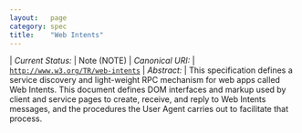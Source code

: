 ```yaml
---
layout:   page
category: spec
title:    "Web Intents"
---
```


| *Current Status:* | Note (NOTE)
| *Canonical URI:* | [`http://www.w3.org/TR/web-intents`](http://www.w3.org/TR/web-intents)
| *Abstract:* | This specification defines a service discovery and light-weight RPC mechanism for web apps called Web Intents. This document defines DOM interfaces and markup used by client and service pages to create, receive, and reply to Web Intents messages, and the procedures the User Agent carries out to facilitate that process.